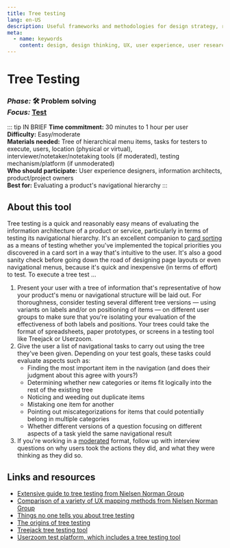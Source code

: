 ```yaml
---
title: Tree testing
lang: en-US
description: Useful frameworks and methodologies for design strategy, research and testing
meta:
  - name: keywords
    content: design, design thinking, UX, user experience, user research, user testing
---
```


# Tree Testing

### _Phase:_ 🛠️  Problem solving<br/> _Focus:_ [Test](/tools/#test)

::: tip IN BRIEF
**Time commitment:** 30 minutes to 1 hour per user  
**Difficulty:** Easy/moderate  
**Materials needed:** Tree of hierarchical menu items, tasks for testers to execute, users, location (physical or virtual), interviewer/notetaker/notetaking tools (if moderated), testing mechanism/platform (if unmoderated)  
**Who should participate:** User experience designers, information architects, product/project owners  
**Best for:** Evaluating a product's navigational hierarchy
:::

## About this tool

Tree testing is a quick and reasonably easy means of evaluating the information architecture of a product or service, particularly in terms of testing its navigational hierarchy. It's an excellent companion to [card sorting](card-sorting.md) as a means of testing whether you've implemented the topical priorities you discovered in a card sort in a way that's intuitive to the user. It's also a good sanity check before going down the road of designing page layouts or even navigational menus, because it's quick and inexpensive (in terms of effort) to test. To execute a tree test ...

1. Present your user with a tree of information that's representative of how your product's menu or navigational structure will be laid out. For thoroughness, consider testing several different tree versions — using variants on labels and/or on positioning of items — on different user groups to make sure that you're isolating your evaluation of the effectiveness of both labels and positions. Your trees could take the format of spreadsheets, paper prototypes, or screens in a testing tool like Treejack or Userzoom.
2. Give the user a list of navigational tasks to carry out using the tree they've been given. Depending on your test goals, these tasks could evaluate aspects such as:
   * Finding the most important item in the navigation (and does their judgment about this agree with yours?)
   * Determining whether new categories or items fit logically into the rest of the existing tree
   * Noticing and weeding out duplicate items
   * Mistaking one item for another
   * Pointing out miscategorizations for items that could potentially belong in multiple categories
   * Whether different versions of a question focusing on different aspects of a task yield the same navigational result
3. If you're working in a [moderated](moderated-testing.md) format, follow up with interview questions on why users took the actions they did, and what they were thinking as they did so.

## Links and resources

* [Extensive guide to tree testing from Nielsen Norman Group](https://www.nngroup.com/articles/tree-testing/)
* [Comparison of a variety of UX mapping methods from Nielsen Norman Group](https://www.nngroup.com/articles/ux-mapping-cheat-sheet/)
* [Things no one tells you about tree testing](https://uxdesign.cc/what-no-one-tells-you-about-tree-testing-ba00e7931fce)
* [The origins of tree testing](http://boxesandarrows.com/tree-testing/)
* [Treejack tree testing tool](https://www.optimalworkshop.com/treejack)
* [Userzoom test platform, which includes a tree testing tool](https://www.userzoom.com)
